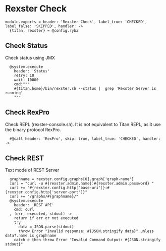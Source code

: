 
# Rexster Check

    module.exports = header: 'Rexster Check', label_true: 'CHECKED', label_false: 'SKIPPED', handler: ->
      {titan, rexster} = @config.ryba

## Check Status

Check status using JMX

      @system.execute
        header: 'Status'
        retry: 10
        wait: 10000
        cmd:"""
        #{titan.home}/bin/rexster.sh --status |  grep 'Rexster Server is running'
        """

## Check RexPro

Check REPL (rexster-console.sh). It is not equivalent to Titan REPL, as it use the
binary protocol RexPro.

      #@call header: 'RexPro', skip: true, label_true: 'CHECKED', handler: ->

## Check REST

Text mode of REST Server

      graphname = rexster.config.graphs[0].graph['graph-name']
      curl = "curl -u #{rexster.admin.name}:#{rexster.admin.password} "
      curl += "#{rexster.config.http['base-uri']}:#{rexster.config.http['server-port']}"
      curl += "/graphs/#{graphname}/"
      @system.execute
        header: 'REST API'
        cmd: curl
      , (err, executed, stdout) ->
        return if err or not executed
        try
          data = JSON.parse(stdout)
          throw Error "Invalid response: #{JSON.stringify data}" unless data?.name is graphname
        catch e then throw Error "Invalid Command Output: #{JSON.stringify stdout}"
